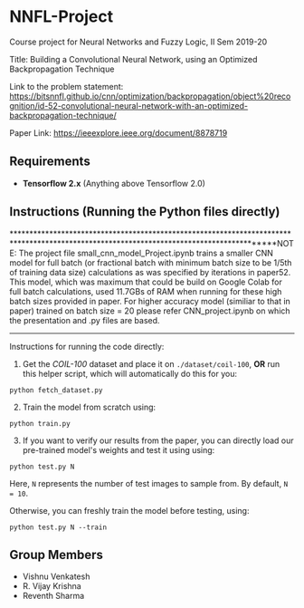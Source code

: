 # NNFL-Project
Course project for Neural Networks and Fuzzy Logic, II Sem 2019-20

Title: Building a Convolutional Neural Network, using an Optimized Backpropagation Technique
  
Link to the problem statement:
https://bitsnnfl.github.io/cnn/optimization/backpropagation/object%20recognition/id-52-convolutional-neural-network-with-an-optimized-backpropagation-technique/

Paper Link: https://ieeexplore.ieee.org/document/8878719

## Requirements

* **Tensorflow 2.x** (Anything above Tensorflow 2.0)

## Instructions (Running the Python files directly)


*****************************************************************************************************************************************NOTE: The project file small_cnn_model_Project.ipynb trains a smaller CNN model for full batch (or fractional batch with minimum batch size to be 1/5th of training data size) calculations as was specified by iterations in paper52. This model, which was maximum that could be build on Google Colab for full batch calculations, used 11.7GBs of RAM when running for these high batch sizes provided in paper. For higher accuracy model (similiar to that in paper) trained on batch size = 20 please refer CNN_project.ipynb on which the presentation and .py files are based.
****************************************************************************************************************************************

Instructions for running the code directly:
1. Get the *COIL-100* dataset and place it on `./dataset/coil-100`, **OR** run this helper script, which will automatically do this for you:
```
python fetch_dataset.py
```

2. Train the model from scratch using:
```
python train.py
```

3. If you want to verify our results from the paper, you can directly load our pre-trained model's weights and test it using using:
```
python test.py N
```

Here, `N` represents the number of test images to sample from. By default, `N = 10`.

Otherwise, you can freshly train the model before testing, using:
```
python test.py N --train
```

## Group Members
* Vishnu Venkatesh
* R. Vijay Krishna
* Reventh Sharma
